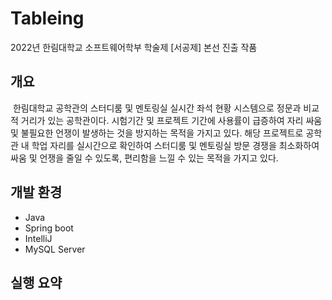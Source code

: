 # Tableing
2022년 한림대학교 소프트웨어학부 학술제 [서공제] 본선 진출 작품
## 개요
&nbsp;한림대학교 공학관의 스터디룸 및 멘토링실 실시간 좌석 현황 시스템으로 정문과 비교적 거리가 있는 공학관이다. 시험기간 및 프로젝트 기간에 사용률이 급증하여 자리 싸움 및 불필요한 언쟁이 발생하는 것을 방지하는 목적을 가지고 있다. 해당 프로젝트로 공학관 내 학업 자리를 실시간으로 확인하여 스터디룸 및 멘토링실 방문 경쟁을 최소화하여 싸움 및 언쟁을 줄일 수 있도록, 편리함을 느낄 수 있는 목적을 가지고 있다.
## 개발 환경
* Java
* Spring boot
* IntelliJ
* MySQL Server
## 실행 요약
